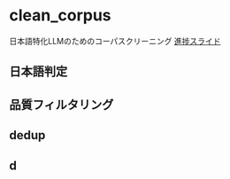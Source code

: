 # clean_corpus
日本語特化LLMのためのコーパスクリーニング
[進捗スライド](https://docs.google.com/presentation/d/13dZ441Xn6dv7MKsed0zbcSHNyBHGoJH_NuQZdbB5x14/edit#slide=id.g2cf042e6629_0_164)
## 日本語判定

## 品質フィルタリング

## dedup

## d
